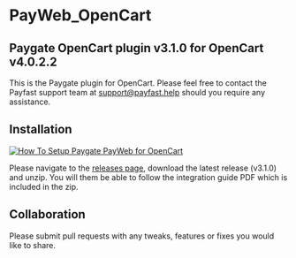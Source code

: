 # PayWeb_OpenCart
## Paygate OpenCart plugin v3.1.0 for OpenCart v4.0.2.2

This is the Paygate plugin for OpenCart. Please feel free to contact the Payfast support team at support@payfast.help should you require any assistance.

## Installation
[![How To Setup Paygate PayWeb for OpenCart](https://appinlet.com/wp-content/uploads/2021/01/How-To-Setup-Paygate-PayWeb-for-OpenCart.jpg)](https://www.youtube.com/watch?v=vP457DVuhGc "How To Setup Paygate PayWeb for OpenCart")

Please navigate to the [releases page](https://github.com/Paygate/PayWeb_OpenCart/releases), download the latest release (v3.1.0) and unzip. You will them be able to follow the integration guide PDF which is included in the zip.

## Collaboration

Please submit pull requests with any tweaks, features or fixes you would like to share.
